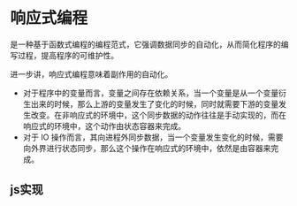 # 响应式编程
是一种基于函数式编程的编程范式，它强调数据同步的自动化，从而简化程序的编写过程，提高程序的可维护性。

进一步讲，响应式编程意味着副作用的自动化。
+ 对于程序中的变量而言，变量之间存在依赖关系，当一个变量是从一个变量衍生出来的时候，那么上游的变量发生了变化的时候，同时就需要下游的变量发生改变。在非响应式的环境中，这个同步数据的动作往往是手动实现的，而在响应式的环境中，这个动作由状态容器来完成。
+ 对于 IO 操作而言，其向进程外同步数据，当一个变量发生变化的时候，需要向外界进行状态同步，那么这个操作在响应式的环境中，依然是由容器来完成。


## js实现

